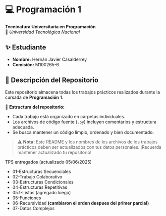 # 💻 Programación 1

**Tecnicatura Universitaria en Programación**  
📍 *Universidad Tecnológica Nacional*  

## ✨ Estudiante

- **Nombre:** Hernán Javier Casalderrey
- **Comisión:** M100265-6  

## 📂 Descripción del Repositorio

Este repositorio almacena todas los trabajos prácticos realizados durante la cursada de **Programación 1**.  

📌 **Estructura del repositorio:**  

- Cada trabajo está organizado en carpetas individuales.
- Los archivos de código fuente (`.py`) incluyen comentarios y estructura adecuada.  
- Se busca mantener un código limpio, ordenado y bien documentado.  

> ⚠️ **Nota:** Este README y los nombres de los archivos de los trabajos prácticos deben ser actualizados con tus datos personales.
> ¡Recuerda mantener actualizado tu repositorio!

TPS entregados (actualizado 05/06/2025)

- 01-Estructuras Secuenciales
- 02-Trabajo Colaborativo
- 03-Estructuras Condicionales
- 04-Estructuras Repetitivas
- 05.1-Listas (agregado luego)
- 05-Funciones
- 06-Recursividad **(cambiaron el orden despues del primer parcial)**
- 07-Datos Complejos
